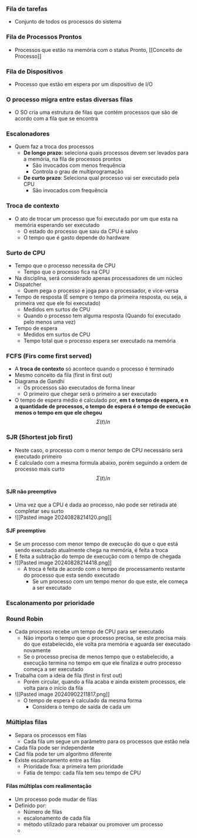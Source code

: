 ### Fila de tarefas
- Conjunto de todos os processos do sistema
### Fila de Processos Prontos
- Processos que estão na memória com o status Pronto, [[Conceito de Processo]]
### Fila de Dispositivos
- Processo que estão em espera por um dispositivo de I/O
### O processo migra entre estas diversas filas
- O SO cria uma estrutura de filas que contém processos que são de acordo com a fila que se encontra
### Escalonadores
- Quem faz a troca dos processos
	- **De longo prazo:** seleciona quais processos devem ser levados para a memória, na fila de processos prontos
		- São invocados com menos frequência
		- Controla o grau de multiprogramação 
	- **De curto prazo**: Seleciona qual processo vai ser executado pela CPU
		- São invocados com frequência
### Troca de contexto
- O ato de trocar um processo que foi executado por um que esta na memória esperando ser executado
	- O estado do processo que saiu da CPU é salvo
	- O tempo que é gasto depende do hardware
### Surto de CPU
- Tempo que o processo necessita de CPU
	- Tempo que o processo fica na CPU
- Na disciplina, será considerado apenas processadores de um núcleo
- Dispatcher 
	- Quem pega o processo e joga para o processador, e vice-versa
- Tempo de resposta (É sempre o tempo da primeira resposta, ou seja, a primeira vez que ele foi executado)
	- Medidos em surtos de CPU
	- Quando o processo tem alguma resposta (Quando foi executado pelo menos uma vez)
- Tempo de espera
	- Medidos em surtos de CPU
	- Tempo total que o processo espera ser executado na memória

### FCFS (Firs come first served)
- A **troca de contexto** só acontece quando o processo é terminado
- Mesmo conceito da fila (first in first out)
- Diagrama de Gandhi
	- Os processos são executados de forma linear
	- O primeiro que chegar será o primeiro a ser executado
- O tempo de espera médio é calculado por, **em t o tempo de espera, e n a quantidade de processos, o tempo de espera é o tempo de execução menos o tempo em que ele chegou** 
$$
	Σ(t)/n
$$
### SJR (Shortest job first)
- Neste caso, o processo com o menor tempo de CPU necessário será executado primeiro
- É calculado com a mesma formula abaixo, porém seguindo a ordem de processo mais curto
$$
	Σ(t)/n
$$

#### SJR não preemptivo
- Uma vez que a CPU é dada ao processo, não pode ser retirada até completar seu surto
- ![[Pasted image 20240828214120.png]]

#### SJF preemptivo
- Se um processo com menor tempo de execução do que o que está sendo executado atualmente chega na memória, é feita a troca
- É feita a subtração do tempo de execução com o tempo de chegada
- ![[Pasted image 20240828214418.png]]
	- A troca é feita de acordo com o tempo de processamento restante do processo que esta sendo executado
		- Se um processo com um tempo menor do que este, ele começa a ser executado


### Escalonamento por prioridade
### Round Robin
- Cada processo recebe um tempo de CPU para ser executado
	- Não importa o tempo que o processo precisa, se este precisa mais do que estabelecido, ele volta pra memória e aguarda ser executado novamente
	- Se o processo precisa de menos tempo que o estabelecido, a execução termina no tempo em que ele finaliza e outro processo começa a ser executado
- Trabalha com a ideia de fila (first in first out)
	- Porém circular, quando a fila acaba e ainda existem processos, ele volta para o início da fila
- ![[Pasted image 20240902211817.png]]
	- O tempo de espera é calculado da mesma forma
		- Considera o tempo de saída de cada um
### Múltiplas filas
- Separa os processos em filas
	- Cada fila um segue um parâmetro para os processos que estão nela
- Cada fila pode ser independente
- Cad fila pode ter um algoritmo diferente 
- Existe escalonamento entre as filas
	- Prioridade fixa: a primeira tem prioridade
	- Fatia de tempo: cada fila tem seu tempo de CPU
#### Filas múltiplas com realimentação
- Um processo pode mudar de filas
- Definido por:
	- Número de filas
	- escalonamento de cada fila
	- método utilizado para rebaixar ou promover um processo
	- 